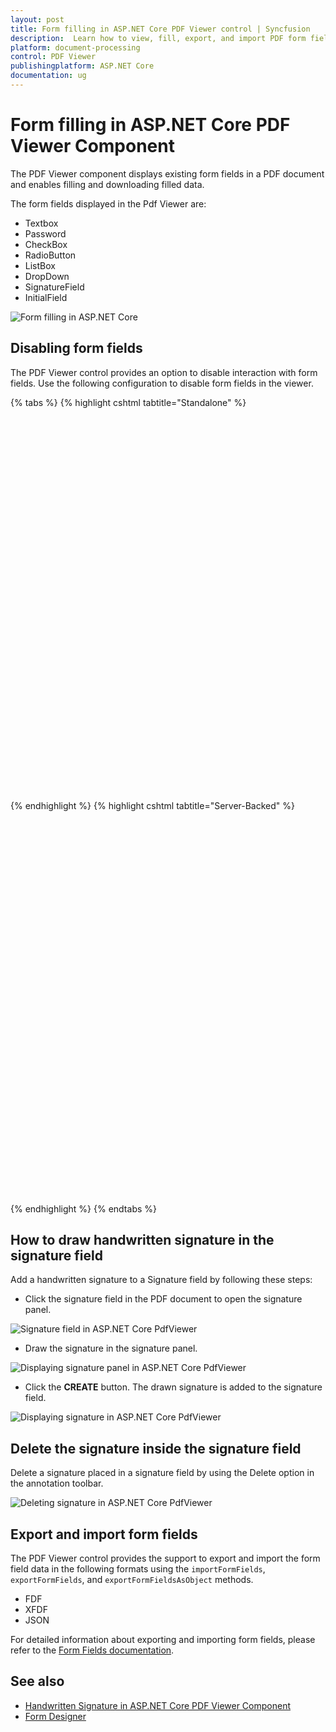 ```yaml
---
layout: post
title: Form filling in ASP.NET Core PDF Viewer control | Syncfusion
description:  Learn how to view, fill, export, and import PDF form fields with ASP.NET Core PDF Viewer control of Syncfusion Essential JS 2 and more details.
platform: document-processing
control: PDF Viewer
publishingplatform: ASP.NET Core
documentation: ug
---
```


# Form filling in ASP.NET Core PDF Viewer Component

The PDF Viewer component displays existing form fields in a PDF document and enables filling and downloading filled data.

The form fields displayed in the Pdf Viewer are:

* Textbox
* Password
* CheckBox
* RadioButton
* ListBox
* DropDown
* SignatureField
* InitialField

![Form filling in ASP.NET Core](./images/form-filling.png)

## Disabling form fields

The PDF Viewer control provides an option to disable interaction with form fields. Use the following configuration to disable form fields in the viewer.

{% tabs %}
{% highlight cshtml tabtitle="Standalone" %}

<div style="width:100%;height:600px">
    <ejs-pdfviewer id="pdfviewer"
                   style="height:600px"
                   documentPath="https://cdn.syncfusion.com/content/pdf/form-filling-document.pdf"
                   resourceUrl="https://cdn.syncfusion.com/ej2/31.1.17/dist/ej2-pdfviewer-lib"
                   enableFormDesigner="false">
    </ejs-pdfviewer>
</div>

{% endhighlight %}
{% highlight cshtml tabtitle="Server-Backed" %}

<div style="width:100%;height:600px">
    <ejs-pdfviewer id="pdfviewer"
                   style="height:600px"
                   documentPath="https://cdn.syncfusion.com/content/pdf/form-filling-document.pdf"
                   serviceUrl="/api/PdfViewer"
                   enableFormDesigner="false">
    </ejs-pdfviewer>
</div>

{% endhighlight %}
{% endtabs %}

## How to draw handwritten signature in the signature field

Add a handwritten signature to a Signature field by following these steps:

* Click the signature field in the PDF document to open the signature panel.

![Signature field in ASP.NET Core PdfViewer](./images/form-filling-signature.png)

* Draw the signature in the signature panel.

![Displaying signature panel in ASP.NET Core PdfViewer](./images/form-filling-signature-dialog.png)

* Click the **CREATE** button. The drawn signature is added to the signature field.

![Displaying signature in ASP.NET Core PdfViewer](./images/form-filling-signature-signed.png)

## Delete the signature inside the signature field

Delete a signature placed in a signature field by using the Delete option in the annotation toolbar.

![Deleting signature in ASP.NET Core PdfViewer](./images/form-filling-signature-del.png)

## Export and import form fields

The PDF Viewer control provides the support to export and import the form field data in the following formats using the `importFormFields`, `exportFormFields`, and `exportFormFieldsAsObject` methods.

* FDF
* XFDF
* JSON

For detailed information about exporting and importing form fields, please refer to the [Form Fields documentation](https://help.syncfusion.com/document-processing/pdf/pdf-viewer/asp-net-core/form-designer/create-programmatically#export-and-import-form-fields).

## See also

* [Handwritten Signature in ASP.NET Core PDF Viewer Component](./annotation/signature-annotation)
* [Form Designer](./form-designer/form-field-events)